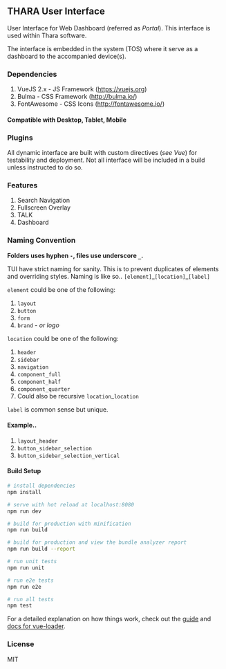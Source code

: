## THARA User Interface
User Interface for Web Dashboard (referred as *Portal*). This interface is used within Thara software.

The interface is embedded in the system (TOS) where it serve as a dashboard to the accompanied device(s).

### Dependencies
1. VueJS 2.x - JS Framework (https://vuejs.org)
2. Bulma - CSS Framework (http://bulma.io/)
3. FontAwesome - CSS Icons (http://fontawesome.io/)

#### Compatible with Desktop, Tablet, Mobile

### Plugins
All dynamic interface are built with custom directives (*see Vue*) for testability and deployment. Not all interface will be included in a build unless instructed to do so.

### Features
1. Search Navigation
2. Fullscreen Overlay
3. TALK
4. Dashboard

### Naming Convention

**Folders uses hyphen `-`, files use underscore `_`.**

TUI have strict naming for sanity. This is to prevent duplicates of elements and overriding styles. Naming is like so..
`[element]`\_`[location]`\_`[label]`

`element` could be one of the following:

1. `layout`
2. `button` 
3. `form`
3. `brand` - *or logo*

`location` could be one of the following:

1. `header`
2. `sidebar`
3. `navigation`
4. `component_full`
5. `component_half`
6. `component_quarter`
7. Could also be recursive `location`\_`location`

`label` is common sense but unique.

#### Example..

1. `layout_header`
2. `button_sidebar_selection`
3. `button_sidebar_selection_vertical`

#### Build Setup

``` bash
# install dependencies
npm install

# serve with hot reload at localhost:8080
npm run dev

# build for production with minification
npm run build

# build for production and view the bundle analyzer report
npm run build --report

# run unit tests
npm run unit

# run e2e tests
npm run e2e

# run all tests
npm test
```

For a detailed explanation on how things work, check out the [guide](http://vuejs-templates.github.io/webpack/) and [docs for vue-loader](http://vuejs.github.io/vue-loader).

### License
MIT
